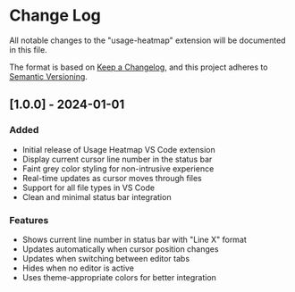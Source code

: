 # Change Log

All notable changes to the "usage-heatmap" extension will be documented in this file.

The format is based on [Keep a Changelog](https://keepachangelog.com/en/1.0.0/),
and this project adheres to [Semantic Versioning](https://semver.org/spec/v2.0.0.html).

## [1.0.0] - 2024-01-01

### Added
- Initial release of Usage Heatmap VS Code extension
- Display current cursor line number in the status bar
- Faint grey color styling for non-intrusive experience
- Real-time updates as cursor moves through files
- Support for all file types in VS Code
- Clean and minimal status bar integration

### Features
- Shows current line number in status bar with "Line X" format
- Updates automatically when cursor position changes
- Updates when switching between editor tabs
- Hides when no editor is active
- Uses theme-appropriate colors for better integration